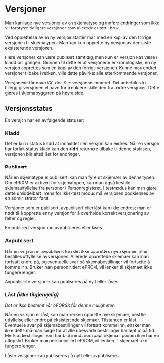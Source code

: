 # Versjoner

Man kan lage nye versjoner av en skjematype og innføre endringer som ikke vil forstyrre tidligere versjoner som allerede er tatt i bruk.

Ved opprettelse av en ny versjon starter man med en kopi av den forrige versjonen til skjematypen. Man kan kun opprette ny versjon av den siste eksisterende versjonen.

Flere versjoner kan være publisert samtidig, men kun en versjon kan være i kladd om gangen. Grunnen til dette er at versjonene er kronologiske, en ny versjon opprettes som en kopi av den forrige versjonen. Kunne man endret versjoner tilbake i rekken, ville dette påvirket alle etterkommende versjoner.

Versjonene får navn V*X*, der *X* er versjonsnummeret. Det anbefales å i tillegg gi versjonen et navn for å enklere skille den fra andre versjoner. Dette gjøres i skjemabyggeren på høyre side.

## Versjonsstatus

En versjon har en av følgende statuser:

### Kladd

Det er kun i status kladd at innholdet i en versjon kan endres. Når en versjon har forlatt status kladd kan den **aldri** returnere tilbake til denne statusen, versjonen blir altså låst for endringer.

### Publisert

Når en skjematype er publisert, kan man fylle ut skjemaer av denne typen. Om ePROM er aktivert for skjematypen, kan man også bestille skjemautfyllelse fra personer i Personregisteret. I testmodus kan man gjøre dette umiddelbart, mens for ikke-test modus må versjonen godkjennes av en administrator først.

Versjoner som er publisert, avpublisert eller låst kan ikke endres; man er nødt til å opprette en ny versjon for å overholde korrekt versjonering av felter og regler.

En publisert versjon kan avpubliseres eller låses.

### Avpublisert

Når en verjson er avpublisert kan det ikke opprettes nye skjemaer eller bestilles utfyllelse av versjonen. Allerede opprettede skjemaer kan man fortsatt endre på, og eventuelle svar på skjemabestillinger vil fortsette å komme inn. Bruker man personinitiert ePROM, vil lenken til skjemaet ikke fungere lenger. 

Avpubliserte versjoner kan publiseres på nytt eller låses.

### Låst *(ikke tilgjengelig)*

*Det er ikke bestemt når eFORSK får denne muligheten*

Når en versjon er låst, kan man verken opprette nye skjemaer, bestille utfyllelse eller endre på eksisterende skjemaer. Tilstanden er låst. Eventuelle svar på skjemabestillinger vil fortsatt komme inn, ønsker man ikke dette må man sørge for at alle ubesvarte bestillinger har løpt ut på tid. Merk at bestillinger som har blitt sendt som papirskjema i posten ikke har en utløpstid. Bruker man personinitiert ePROM, vil lenken til skjemaet ikke fungere lenger. 

Låste versjoner kan publiseres på nytt eller avpubliseres.
